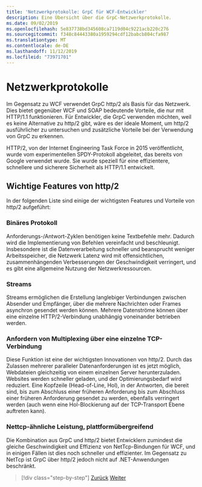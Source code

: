 ```yaml
---
title: 'Netzwerkprotokolle: GrpC für WCF-Entwickler'
description: Eine Übersicht über die GrpC-Netzwerkprotokolle.
ms.date: 09/02/2019
ms.openlocfilehash: 5e837738bd345608ca7119d04c9221acb220c276
ms.sourcegitcommit: f348c84443380a1959294cdf12babcb804cfa987
ms.translationtype: MT
ms.contentlocale: de-DE
ms.lasthandoff: 11/12/2019
ms.locfileid: "73971701"
---
```

# <a name="network-protocols"></a>Netzwerkprotokolle

Im Gegensatz zu WCF verwendet GrpC http/2 als Basis für das Netzwerk. Dies bietet gegenüber WCF und SOAP bedeutende Vorteile, die nur mit HTTP/1.1 funktionieren. Für Entwickler, die GrpC verwenden möchten, weil es keine Alternative zu http/2 gibt, wäre es der ideale Moment, um http/2 ausführlicher zu untersuchen und zusätzliche Vorteile bei der Verwendung von GrpC zu erkennen.

HTTP/2, von der Internet Engineering Task Force in 2015 veröffentlicht, wurde vom experimentellen SPDY-Protokoll abgeleitet, das bereits von Google verwendet wurde. Sie wurde speziell für eine effizientere, schnellere und sicherere Sicherheit als HTTP/1.1 entwickelt.

## <a name="key-features-of-http2"></a>Wichtige Features von http/2

In der folgenden Liste sind einige der wichtigsten Features und Vorteile von http/2 aufgeführt:

### <a name="binary-protocol"></a>Binäres Protokoll

Anforderungs-/Antwort-Zyklen benötigen keine Textbefehle mehr. Dadurch wird die Implementierung von Befehlen vereinfacht und beschleunigt. Insbesondere ist die Datenverarbeitung schneller und beansprucht weniger Arbeitsspeicher, die Netzwerk Latenz wird mit offensichtlichen, zusammenhängenden Verbesserungen der Geschwindigkeit verringert, und es gibt eine allgemeine Nutzung der Netzwerkressourcen.

### <a name="streams"></a>Streams

Streams ermöglichen die Erstellung langlebiger Verbindungen zwischen Absender und Empfänger, über die mehrere Nachrichten oder Frames asynchron gesendet werden können. Mehrere Datenströme können über eine einzelne HTTP/2-Verbindung unabhängig voneinander betrieben werden.

### <a name="request-multiplexing-over-a-single-tcp-connection"></a>Anfordern von Multiplexing über eine einzelne TCP-Verbindung

Diese Funktion ist eine der wichtigsten Innovationen von http/2. Durch das Zulassen mehrerer paralleler Datenanforderungen ist es jetzt möglich, Webdateien gleichzeitig von einem einzelnen Server herunterzuladen. Websites werden schneller geladen, und der Optimierungsbedarf wird reduziert. Eine Kopfzeile (Head-of-Line, Hol), in der Antworten, die bereit sind, bis zum Abschluss einer früheren Anforderung bis zum Abschluss einer früheren Anforderung gesendet zu werden, ebenfalls verringert werden (auch wenn eine Hol-Blockierung auf der TCP-Transport Ebene auftreten kann).

### <a name="nettcp-like-performance-cross-platform"></a>Nettcp-ähnliche Leistung, plattformübergreifend

Die Kombination aus GrpC und http/2 bietet Entwicklern zumindest die gleiche Geschwindigkeit und Effizienz von NetTcp-Bindungen für WCF, und in einigen Fällen ist dies noch schneller und effizienter. Im Gegensatz zu NetTcp ist GrpC über http/2 jedoch nicht auf .NET-Anwendungen beschränkt.

>[!div class="step-by-step"]
>[Zurück](interface-definition-language.md)
>[Weiter](why-grpc.md)
